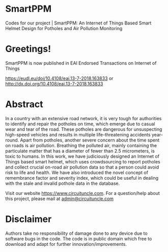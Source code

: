 # SmartPPM
Codes for our project | SmartPPM: An Internet of Things Based Smart Helmet Design for Potholes and Air Pollution Monitoring

# Greetings!
SmartPPM is now published in EAI Endorsed Transactions on Internet of Things
 
https://eudl.eu/doi/10.4108/eai.13-7-2018.163833 or http://dx.doi.org/10.4108/eai.13-7-2018.163833

# Abstract
In a country with an extensive road network, it is very tough for authorities to identify and repair the potholes on time, which emerge due to casual wear and tear of the road. These potholes are dangerous for unsuspecting high-speed vehicles and results in multiple life-threatening accidents year-round. Apart from potholes, another severe concern about the time spent on roads is air pollution. Breathing the polluted air, mainly containing the particulate matter that has a diameter of fewer than 2.5 micrometers, is toxic to humans. In this work, we have judiciously designed an Internet of Things based smart helmet, which uses crowdsourcing to report potholes and collect crucial on-road air pollution data so that a person could avoid risk to life and health. We have also introduced the novel concept of remembrance factor and severity index, which could be useful in dealing with the stale and invalid pothole data in the database.

Visit our website https://www.circuituncle.com. For a question/help about this project, please mail at admin@circuituncle.com

# Disclaimer

Authors take no responsibility of damage done to any device due to software bugs in the code. The code is in public domain which free to download and adapt for further innovation/improvements.
